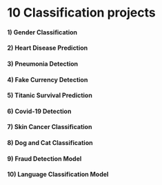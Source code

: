 # 10 Classification projects 
#### 1) Gender Classification
#### 2) Heart Disease Prediction
#### 3) Pneumonia Detection
#### 4) Fake Currency Detection
#### 5) Titanic Survival Prediction
#### 6) Covid-19 Detection
#### 7) Skin Cancer Classification
#### 8) Dog and Cat Classification
#### 9) Fraud Detection Model
#### 10) Language Classification Model
